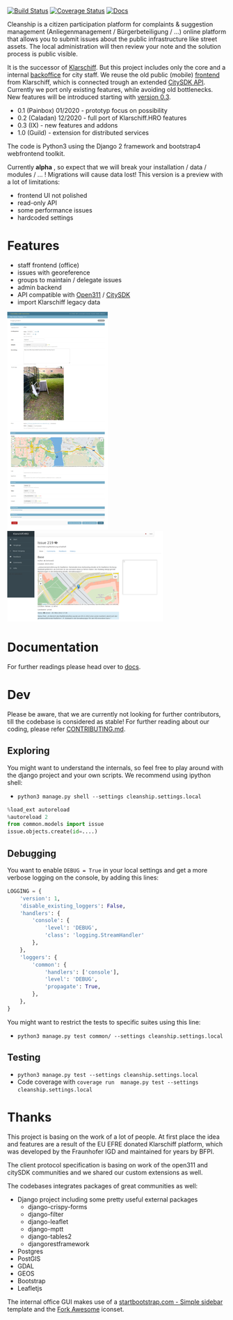 [![Build Status](https://travis-ci.org/Matthias84/cleanship.svg?branch=master)](https://travis-ci.org/Matthias84/cleanship)
[![Coverage Status](https://coveralls.io/repos/github/Matthias84/cleanship/badge.svg?branch=master)](https://coveralls.io/github/Matthias84/cleanship?branch=master)
[![Docs](https://readthedocs.org/projects/cleanship/badge/?version=latest)](https://cleanship.readthedocs.io/en/latest/?badge=latest)

Cleanship is a citizen participation platform for complaints & suggestion management (Anliegenmanagement / Bürgerbeteiligung / ...) online platform that allows you to submit issues about the public infrastructure like street assets. The local administration will then review your note and the solution process is public visible.

It is the successor of [Klarschiff](https://de.wikipedia.org/wiki/Klarschiff). But this project includes only the core and a internal [backoffice](https://github.com/bfpi/klarschiff-backend) for city staff. We reuse the old public (mobile) [frontend](https://github.com/bfpi/klarschiff-field_service) from Klarschiff,  which is connected trough an extended [CitySDK API](https://github.com/bfpi/klarschiff-citysdk).
Currently we port only existing features, while avoiding old bottlenecks. New features will be introduced starting with [version 0.3](https://github.com/Matthias84/cleanship/milestones).

* 0.1 (Painbox) 01/2020 - prototyp focus on possibility
* 0.2 (Caladan) 12/2020 - full port of Klarschiff.HRO features
* 0.3 (IX) - new features and addons
* 1.0 (Guild) - extension for distributed services

The code is Python3 using the Django 2 framework and bootstrap4 webfrontend toolkit.

Currently **alpha** , so expect that we will break your installation / data / modules / ... ! Migrations will cause data lost!
This version is a preview with a lot of limitations:
* frontend UI not polished
* read-only API
* some performance issues
* hardcoded settings

# Features

* staff frontend (office)
* issues with georeference
* groups to maintain / delegate issues
* admin backend
* API compatible with [Open311](https://www.open311.org/) / [CitySDK](https://www.citysdk.eu/citysdk-toolkit/using-the-apis/open311-api/)
* import Klarschiff legacy data

![admin webinterface showing details of a opened issue](doc/img/cleanship%20admin%20issue%20detail%20example.png)
![office webinterface showing details of a opened issue](doc/img/cleanship%20office%20issue%20detail%20example.png)

# Documentation

For further readings please head over to [docs](https://cleanship.readthedocs.org).

# Dev

Please be aware, that we are currently not looking for further contributors, till the codebase is considered as stable!
For further reading about our coding, please refer [CONTRIBUTING.md](CONTRIBUTING.md).

## Exploring

You might want to understand the internals, so feel free to play around with the django project and your own scripts.
We recommend using ipython shell:

* `python3 manage.py shell --settings cleanship.settings.local`
```python
%load_ext autoreload
%autoreload 2
from common.models import issue
issue.objects.create(id=....)
```

## Debugging

You want to enable `DEBUG = True` in your local settings and get a more verbose logging on the console, by adding this lines:

```python
LOGGING = {
    'version': 1,
    'disable_existing_loggers': False,
    'handlers': {
        'console': {
            'level': 'DEBUG',
            'class': 'logging.StreamHandler'
        },
    },
    'loggers': {
        'common': {
            'handlers': ['console'],
            'level': 'DEBUG',
            'propagate': True,
        },
    },
}
```

You might want to restrict the tests to specific suites using this line:

* `python3 manage.py test common/ --settings cleanship.settings.local`

## Testing

* `python3 manage.py test --settings cleanship.settings.local`
* Code coverage with `coverage run  manage.py test --settings cleanship.settings.local`


# Thanks

This project is basing on the work of a lot of people. At first place the idea and features are a result of the EU EFRE donated Klarschiff platform, which was developed by the Fraunhofer IGD and maintained for years by BFPI.

The client protocol specification is basing on work of the open311 and citySDK communities and we shared our custom extensions as well.

The codebases integrates packages of great communities as well:

* Django project including some pretty useful external packages
    * django-crispy-forms
    * django-filter
    * django-leaflet
    * django-mptt
    * django-tables2
    * djangorestframework
* Postgres
* PostGIS
* GDAL
* GEOS
* Bootstrap
* Leafletjs

The internal office GUI makes use of a [startbootstrap.com - Simple sidebar](https://github.com/BlackrockDigital/startbootstrap-simple-sidebar) template and the [Fork Awesome](https://forkaweso.me/Fork-Awesome/) iconset.
